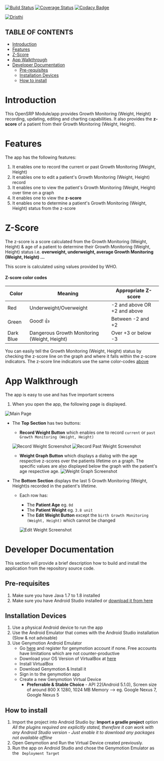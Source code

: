 [![Build Status](https://travis-ci.org/OpenSRP/opensrp-client-growth-monitoring.svg?branch=master)](https://travis-ci.org/OpenSRP/opensrp-client-growth-monitoring) [![Coverage Status](https://coveralls.io/repos/github/OpenSRP/opensrp-client-growth-monitoring/badge.svg?branch=master)](https://coveralls.io/github/OpenSRP/opensrp-client-growth-monitoring?branch=master)  [![Codacy Badge](https://api.codacy.com/project/badge/Grade/4a58cd4e1748432780ac66a9fbee0394)](https://www.codacy.com/app/OpenSRP/opensrp-client-growth-monitoring?utm_source=github.com&amp;utm_medium=referral&amp;utm_content=OpenSRP/opensrp-client-growth-monitoring&amp;utm_campaign=Badge_Grade)


[![Dristhi](https://raw.githubusercontent.com/OpenSRP/opensrp-client/master/opensrp-app/res/drawable-mdpi/login_logo.png)](https://smartregister.atlassian.net/wiki/dashboard.action)

## TABLE OF CONTENTS

* [Introduction](#introduction)
* [Features](#features)
* [Z-Score](#z-score)
* [App Walkthrough](#app-walkthrough)
* [Developer Documentation](#developer-documentation)
   * [Pre-requisites](#pre-requisites)
   * [Installation Devices](#installation-devices)
   * [How to install](#how-to-install)


# Introduction

This OpenSRP Module/app provides Growth Monitoring (Weight, Height) recording, updating, editing and charting capabilities. It also provides the **z-score** of a patient from their Growth Monitoring (Weight, Height).

# Features

The app has the following features:

1. It enables one to record the current or past Growth Monitoring (Weight, Height)
2. It enables one to edit a patient's Growth Monitoring (Weight, Height) record
3. It enables one to view the patient's Growth Monitoring (Weight, Height) over time on a graph
4. It enables one to view the **z-score**
5. It enables one to determine a patient's Growth Monitoring (Weight, Height) status from the z-score

# Z-Score

The z-score is a score calculated from the Growth Monitoring (Weight, Height) & age of a patient to determine their Growth Monitoring (Weight, Height) status i.e. **overweight, underweight, average Growth Monitoring (Weight, Height) ...**

This score is calculated using values provided by WHO.

#### Z-score color codes

Color | Meaning | Appropriate Z-score
----- | ------- | -------------------
Red | Underweight/Overweight | -2 and above OR +2 and above
Green | Good! :thumbsup: | Between -2 and +2
Dark Blue | Dangerous Growth Monitoring (Weight, Height) | Over +3 or below -3

You can easily tell the Growth Monitoring (Weight, Height) status by checking the z-score line on the graph and where it falls within the z-score indicators. The z-score line indicators use the same color-codes [above](#z-score-color-codes)

# App Walkthrough

The app is easy to use and has five important screens

1. When you open the app, the following page is displayed.

![Main Page](https://user-images.githubusercontent.com/31766075/30366688-a33394c6-9874-11e7-9d21-1a408dba867f.png)

 * The **Top Section** has two buttons:
     - **Record Weight Button** which enables one to record `current` or `past Growth Monitoring (Weight, Height)`

     ![Record Weight Screenshot](https://user-images.githubusercontent.com/31766075/30361164-1c9a2d64-985e-11e7-8852-099b6d55f577.png)
     ![Record Past Weight Screenshot](https://user-images.githubusercontent.com/31766075/30361167-1ca12718-985e-11e7-9863-bb4a89efa134.png)
     - **Weight Graph Button** which displays a dialog with the age respective z-scores over the patients lifetime on a graph. The specific values are also displayed below the graph with the patient's age respective age.
     ![Weight Graph Screenshot](https://user-images.githubusercontent.com/31766075/30361166-1ca12f92-985e-11e7-97b7-2ab3ed8bebe6.png)


* The **Bottom Section** displays the last 5 Growth Monitoring (Weight, Height)s recorded in the patient's lifetime. 
    - Each row has:
        + The **Patient Age** eg. `0d`
        + The **Patient Weight** eg. `3.8 unit`
        + The **Edit Weight Button** except the `birth Growth Monitoring (Weight, Height)` which cannot be changed

        ![Edit Weight Screenshot](https://user-images.githubusercontent.com/31766075/30361163-1c99caf4-985e-11e7-8e3e-f985dff40a7a.png)


# Developer Documentation

This section will provide a brief description how to build and install the application from the repository source code.

## Pre-requisites

1. Make sure you have Java 1.7 to 1.8 installed
2. Make sure you have Android Studio installed or [download it from here](https://developer.android.com/studio/index.html)


## Installation Devices

1. Use a physical Android device to run the app
2. Use the Android Emulator that comes with the Android Studio installation (Slow & not advisable)
3. Use Genymotion Android Emulator
    * Go [here](https://www.genymotion.com/) and register for genymotion account if none. Free accounts have limitations which are not counter-productive
    * Download your OS Version of VirtualBox at [here](https://www.virtualbox.org/wiki/Downloads)
    * Install VirtualBox
    * Download Genymotion & Install it
    * Sign in to the genymotion app
    * Create a new Genymotion Virtual Device 
        * **Preferrable & Stable Choice** - API 22(Android 5.1.0), Screen size of around 800 X 1280, 1024 MB Memory --> eg. Google Nexus 7, Google Nexus 5

## How to install

1. Import the project into Android Studio by: **Import a gradle project** option
   _All the plugins required are explicitly stated, therefore it can work with any Android Studio version - Just enable it to download any packages not available offline_
1. Open Genymotion and Run the Virtual Device created previously.
1. Run the app on Android Studio and chose the Genymotion Emulator as the ` Deployment Target`










